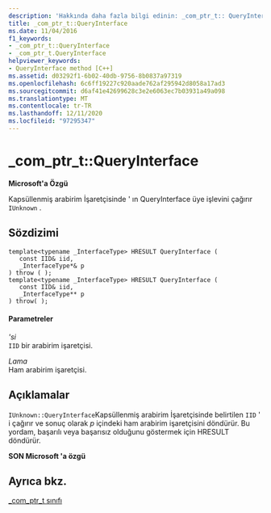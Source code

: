 ```yaml
---
description: 'Hakkında daha fazla bilgi edinin: _com_ptr_t:: QueryInterface'
title: _com_ptr_t::QueryInterface
ms.date: 11/04/2016
f1_keywords:
- _com_ptr_t::QueryInterface
- _com_ptr_t.QueryInterface
helpviewer_keywords:
- QueryInterface method [C++]
ms.assetid: d03292f1-6b02-40db-9756-8b0837a97319
ms.openlocfilehash: 6c6ff19227c920aade762af295942d8058a17ad3
ms.sourcegitcommit: d6af41e42699628c3e2e6063ec7b03931a49a098
ms.translationtype: MT
ms.contentlocale: tr-TR
ms.lasthandoff: 12/11/2020
ms.locfileid: "97295347"
---
```

# <a name="_com_ptr_tqueryinterface"></a>_com_ptr_t::QueryInterface

**Microsoft'a Özgü**

Kapsüllenmiş arabirim  İşaretçisinde ' ın QueryInterface üye işlevini çağırır `IUnknown` .

## <a name="syntax"></a>Sözdizimi

```
template<typename _InterfaceType> HRESULT QueryInterface (
   const IID& iid,
   _InterfaceType*& p
) throw ( );
template<typename _InterfaceType> HRESULT QueryInterface (
   const IID& iid,
   _InterfaceType** p
) throw( );
```

#### <a name="parameters"></a>Parametreler

*'si*<br/>
`IID` bir arabirim işaretçisi.

*Lama*<br/>
Ham arabirim işaretçisi.

## <a name="remarks"></a>Açıklamalar

`IUnknown::QueryInterface`Kapsüllenmiş arabirim İşaretçisinde belirtilen `IID` ' i çağırır ve sonuç olarak *p* içindeki ham arabirim işaretçisini döndürür. Bu yordam, başarılı veya başarısız olduğunu göstermek için HRESULT döndürür.

**SON Microsoft 'a özgü**

## <a name="see-also"></a>Ayrıca bkz.

[_com_ptr_t sınıfı](../cpp/com-ptr-t-class.md)
